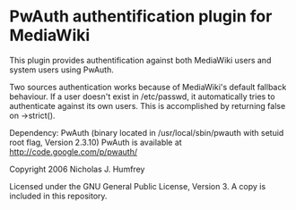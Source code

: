 # PwAuth authentification plugin for MediaWiki

This plugin provides authentification against both MediaWiki users and system users using PwAuth.

Two sources authentication works because of MediaWiki's default fallback behaviour. If a user doesn't exist in /etc/passwd, it automatically tries to 
authenticate against its own users. This is accomplished by returning false on ->strict().

Dependency: PwAuth (binary located in /usr/local/sbin/pwauth with setuid root flag, Version 2.3.10)
PwAuth is available at http://code.google.com/p/pwauth/

Copyright 2006 Nicholas J. Humfrey

Licensed under the GNU General Public License, Version 3. A copy is included in this repository.
